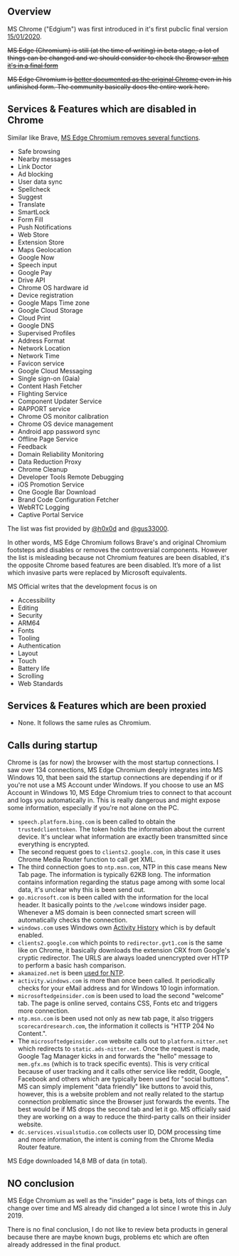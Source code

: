 ## Overview

MS Chrome ("Edgium") was first introduced in it's first pubclic final version [15/01/2020](https://blogs.windows.com/msedgedev/2020/01/15/upgrading-new-microsoft-edge-79-chromium/amp/).

~~MS Edge (Chromium) is still (at the time of writing) in beta stage, a lot of things can be changed and we should consider to check the Browser [when it's in a final form](https://www.theverge.com/2019/11/4/20942038/microsoft-edge-chromium-release-date-new-logo-features)~~

~~MS Edge Chromium is [better documented as the original Chrome](https://docs.microsoft.com/en-us/deployedge/microsoft-edge-policies) even in his unfinished form. The community basically does the entire work here.~~


## Services & Features which are disabled in Chrome

Similar like Brave, [MS Edge Chromium removes several functions](https://twitter.com/h0x0d/status/1115310035825872896).

* Safe browsing
* Nearby messages
* Link Doctor
* Ad blocking
* User data sync
* Spellcheck
* Suggest
* Translate
* SmartLock
* Form Fill
* Push Notifications
* Web Store
* Extension Store
* Maps Geolocation
* Google Now
* Speech input
* Google Pay
* Drive API
* Chrome OS hardware id
* Device registration
* Google Maps Time zone
* Google Cloud Storage
* Cloud Print
* Google DNS
* Supervised Profiles
* Address Format
* Network Location
* Network Time
* Favicon service
* Google Cloud Messaging
* Single sign-on (Gaia)
* Content Hash Fetcher
* Flighting Service
* Component Updater Service
* RAPPORT service
* Chrome OS monitor calibration
* Chrome OS device management
* Android app password sync
* Offline Page Service
* Feedback
* Domain Reliability Monitoring
* Data Reduction Proxy
* Chrome Cleanup
* Developer Tools Remote Debugging
* iOS Promotion Service
* One Google Bar Download
* Brand Code Configuration Fetcher
* WebRTC Logging
* Captive Portal Service

The list was fist provided by [@h0x0d](https://twitter.com/h0x0d/status/1115297361763287040) and [@gus33000](https://twitter.com/gus33000/status/1115506593582469120).


In other words, MS Edge Chromium follows Brave's and original Chromium footsteps and disables or removes the controversial components. However the list is misleading because not Chromium features are been disabled, it's the opposite Chrome based features are been disabled. It’s more of a list which invasive parts were replaced by Microsoft equivalents.

MS Official writes that the development focus is on

* Accessibility
* Editing
* Security
* ARM64
* Fonts
* Tooling
* Authentication
* Layout
* Touch
* Battery life
* Scrolling
* Web Standards


## Services & Features which are been proxied

* None. It follows the same rules as Chromium.


## Calls during startup

Chrome is (as for now) the browser with the most startup connections. I saw over 134 connections, MS Edge Chromium deeply integrates into MS Windows 10, that been said the startup connections are depending if or if you're not use a MS Account under Windows. If you choose to use an MS Account in Windows 10, MS Edge Chromium tries to connect to that account and logs you automatically in. This is really dangerous and might expose some information, especially if you're not alone on the PC.



* `speech.platform.bing.com` is been called to obtain the `trustedclienttoken`. The token holds the information about the current device. It's unclear what information are exactly been transmitted since everything is encrypted.
* The second request goes to `clients2.google.com`, in this case it uses Chrome Media Router function to call get XML.
* The third connection goes to `ntp.msn.com`, NTP in this case means New Tab page. The information is typically 62KB long. The information contains information regarding the status page among with some local data, it's unclear why this is been send out.
* `go.microsoft.com` is been called with the information for the local header. It basically points to the `/welcome` windows insider page. Whenever a MS domain is been connected smart screen will automatically checks the connection.
* `windows.com` uses Windows own [Activity History](https://support.microsoft.com/en-us/help/4468227/windows-10-activity-history-and-your-privacy-microsoft-privacy) which is by default enabled.
* `clients2.google.com` which points to `redirector.gvt1.com` is the same like on Chrome, it basically downloads the extension CRX from Google's cryptic redirector. The URLS are always loaded unencrypted over HTTP to perform a basic hash comparison.
* `akamaized.net` is been [used for NTP](https://ntp.msn.com/compass/antp?locale=en-US&dsp=1&sp=Bing&fre=1&startpage=1).
* `activity.windows.com` is more than once been called. It periodically checks for your eMail address and for Windows 10 login information.
* `microsoftedgeinsider.com` is been used to load the second "welcome" tab. The page is online served, contains CSS, Fonts etc and triggers more connection.
* `ntp.msn.com` is been used not only as new tab page, it also triggers `scorecardresearch.com`, the information it collects is "HTTP 204 No Content.".
* The `microsoftedgeinsider.com` website calls out to `platform.nitter.net` which redirects to `static.ads-nitter.net`. Once the request is made, Google Tag Manager kicks in and forwards the "hello" message to `mem.gfx.ms` (which is to track specific events). This is very critical because of user tracking and it calls other service like reddit, Google, Facebook and others which are typically been used for "social buttons". MS can simply implement "data friendly" like buttons to avoid this, however, this is a website problem and not really related to the startup connection problematic since the Browser just forwards the events. The best would be if MS drops the second tab and let it go. MS officially said they are working on a way to reduce the third-party calls on their insider website.
* `dc.services.visualstudio.com` collects user ID, DOM processing time and more information, the intent is coming from the Chrome Media Router feature.


MS Edge downloaded 14,8 MB of data (in total).

## NO conclusion

MS Edge Chromium as well as the "insider" page is beta, lots of things can change over time and MS already did changed a lot since I wrote this in July 2019.

There is no final conclusion, I do not like to review beta products in general because there are maybe known bugs, problems etc which are often already addressed in the final product.

